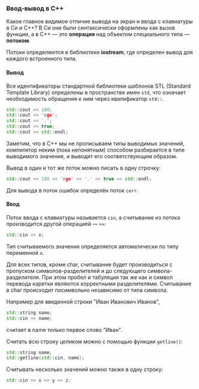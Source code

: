 ### Ввод-вывод в С++ ###

Какое главное видимое отличие вывода на экран и ввода с клавиатуры в Си и С++? В Си они были синтаксически оформлены 
как вызов функции, а в С++ — это **операция** над объектом специального типа — **потоком**.

Потоки определяются в библиотеке **iostream**, где определен вывод для каждого встроенного типа.

#### Вывод ####

Все идентификаторы стандартной библиотеки шаблонов STL (Standard Template Library) определены в пространстве имен `std`, 
что означает необходимость обращения к ним через квалификатор `std::`.
```c++
std::cout << 100;
std::cout << 'ege';
std::cout << '.';
std::cout << true;
std::cout << std::endl;
```
Заметим, что в С++ мы не прописываем типы выводимых значений, компилятор неким (пока непонятным) способом разбирается 
в типе выводимого значения, и выводит его соответствующим образом.

Вывод в один и тот же поток можно писать в одну строчку:
```c++
std::cout << 100 << 'ege' << '.' << true << std::endl;
```
Для вывода в поток ошибок определён поток `cerr`.

#### Ввод ####

Поток ввода с клавиатуры называется `cin`, а считывание из потока производится другой операцией — `>>`:
```c++
std::cin >> x;
```
Тип считываемого значения определяется автоматически по типу переменной `x`.

Для всех типов, кроме char, считывание будет производиться с пропуском символов-разделителей и до следующего символа-
разделителя. При этом пробел и табуляция так же как и символ перевода каретки являются корректными разделителями. 
Считывание в char происходит посимвольно независимо от типа символа.

Например для введенной строки "Иван Иванович Иванов",
```c++
std::string name;
std::cin >> name;
```
считает в name только первое слово "Иван".

Считать всю строку целиком можно с помощью функции `getline()`:
```c++
std::string name;
std::getline(std::cin, name);
```
Считывать несколько значений можно также в одну строку:
```c++
std::cin >> x >> y >> z;
```
